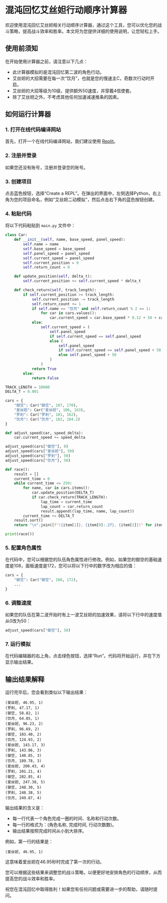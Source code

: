 # 混沌回忆艾丝妲行动顺序计算器

欢迎使用混沌回忆艾丝妲相关行动顺序计算器，通过这个工具，您可以优化您的战斗策略，提高战斗效率和胜率。本文将为您提供详细的使用说明，让您轻松上手。

## 使用前须知

在开始使用计算器之前，请注意以下几点：

- 此计算器模拟的是混沌回忆第二波的角色行动。
- 艾丝妲的大招需要在每一次“饮月”，也就是您的慢速主C，奇数次行动时开启。
- 艾丝妲的大招等级为10级，提供额外50速度，并穿戴4信使套。
- 除了艾丝妲之外，不考虑其他任何加速减速推条的因素。

## 如何运行计算器

### 1. 打开在线代码编译网站

首先，打开一个在线代码编译网站，我们建议使用 [Replit](https://replit.com/)。

### 2. 注册并登录

如果您还没有账号，注册并登录您的账号。

### 3. 创建项目

点击蓝色按钮，选择“Create a REPL”。在弹出的界面中，左侧选择Python，右上角为您的项目命名，例如“艾丝妲二动模拟”，然后点击右下角的蓝色按钮创建。

### 4. 粘贴代码

将以下代码粘贴到 `main.py` 文件中：

```python
class Car:
    def __init__(self, name, base_speed, panel_speed):
        self.name = name
        self.base_speed = base_speed
        self.panel_speed = panel_speed
        self.current_speed = panel_speed
        self.current_position = 0
        self.return_count = 0

    def update_position(self, delta_t):
        self.current_position += self.current_speed * delta_t

    def check_return(self, track_length):
        if self.current_position >= track_length:
            self.current_position -= track_length
            self.return_count += 1
            if self.name == "饮月" and self.return_count % 2 == 1:
                for car in cars.values():
                    car.current_speed = car.base_speed * 0.12 + 50 + car.panel_speed
            else:
                self.current_speed = (
                    self.panel_speed
                    if self.current_speed == self.panel_speed
                    else (
                        self.panel_speed
                        if self.current_speed == self.panel_speed + 50
                        else self.panel_speed + 50
                    )
                )
            return True
        else:
            return False

TRACK_LENGTH = 10000
DELTA_T = 0.001

cars = {
    "御空": Car("御空", 107, 170),
    "爱丝妲": Car("爱丝妲", 106, 163),
    "罗刹": Car("罗刹", 101, 162),
    "饮月": Car("饮月", 102, 104.2)
}

def adjust_speed(car, speed_delta):
    car.current_speed += speed_delta

adjust_speed(cars["御空"], 0)
adjust_speed(cars["爱丝妲"], 50)
adjust_speed(cars["罗刹"], 50)
adjust_speed(cars["饮月"], 50)

def race():
    result = []
    current_time = 0
    while current_time <= 250:
        for name, car in cars.items():
            car.update_position(DELTA_T)
            if car.check_return(TRACK_LENGTH):
                lap_time = current_time
                lap_count = car.return_count
                result.append((lap_time, name, lap_count))
        current_time += DELTA_T
    result.sort()
    return "\n".join([f"({item[1]}, {item[0]:.2f}, {item[2]})" for item in result])

print(race())
```

### 5. 配置角色属性

在代码中，您可以根据您的队伍角色属性进行修改。例如，如果您的御空的基础速度是108，面板速度是172，您可以将以下行中的数字改为相应的值：

```python
cars = {
    "御空": Car("御空", 108, 172),
    ...
}
```

### 6. 调整速度

如果您的队伍在第二波开始时有上一波艾丝妲的加速效果，请将以下行中的速度值从0改为50：

```python
adjust_speed(cars["御空"], 50)
```

### 7. 运行模拟

在代码编辑器的右上角，点击绿色按钮，选择“Run”。代码将开始运行，并在下方显示输出结果。

## 输出结果解释

运行完毕后，您会看到类似以下输出结果：

```
(爱丝妲, 46.95, 1)
(罗刹, 47.17, 1)
(御空, 58.82, 1)
(饮月, 64.85, 1)
(爱丝妲, 96.23, 2)
(罗刹, 96.69, 2)
(御空, 103.40, 2)
(饮月, 124.93, 2)
(爱丝妲, 143.17, 3)
(罗刹, 143.86, 3)
(御空, 148.85, 3)
(饮月, 189.78, 3)
(爱丝妲, 200.43, 4)
(罗刹, 201.21, 4)
(御空, 202.85, 4)
(爱丝妲, 247.38, 5)
(御空, 248.30, 5)
(罗刹, 248.38, 5)
(饮月, 249.87, 4)
```

输出结果的含义是：

- 每一行代表一个角色完成一圈的时间、名称和行动次数。
- 每一行的格式为：(角色名称, 完成时间, 行动次数数)。
- 输出结果按照完成时间从小到大排序。

例如，第一行的结果是：

```
(爱丝妲, 46.95, 1)
```

这意味着爱丝妲在46.95秒时完成了第一次的行动。

您可以根据这些结果来调整您的战斗策略，以便更好地安排角色的行动顺序，从而提高您的战斗效率和胜率。

祝您在混沌回忆中取得胜利！如果您有任何问题或需要进一步的帮助，请随时提问。

